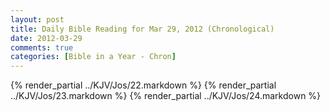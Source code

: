 ```yaml
---
layout: post
title: Daily Bible Reading for Mar 29, 2012 (Chronological)
date: 2012-03-29
comments: true
categories: [Bible in a Year - Chron]
---
```

{% render_partial ../KJV/Jos/22.markdown %}
{% render_partial ../KJV/Jos/23.markdown %}
{% render_partial ../KJV/Jos/24.markdown %}
